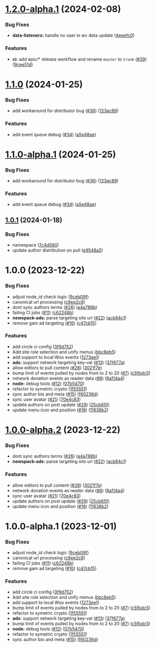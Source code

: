 # [1.2.0-alpha.1](https://github.com/Automattic/newspack-network/compare/v1.1.0...v1.2.0-alpha.1) (2024-02-08)


### Bug Fixes

* **data-listeners:** handle no user in wc data update ([4eeefc0](https://github.com/Automattic/newspack-network/commit/4eeefc088b12ffdb17db669d9b1f6605c546d1b1))


### Features

* **ci:** add epic/* release workflow and rename `master` to `trunk` ([#39](https://github.com/Automattic/newspack-network/issues/39)) ([9cee51d](https://github.com/Automattic/newspack-network/commit/9cee51dfd407919631df144b11e9599a312cffce))

# [1.1.0](https://github.com/Automattic/newspack-network/compare/v1.0.1...v1.1.0) (2024-01-25)


### Bug Fixes

* add workaround for distributor bug ([#36](https://github.com/Automattic/newspack-network/issues/36)) ([123ac89](https://github.com/Automattic/newspack-network/commit/123ac894154a6b92321bff92c6b0413357840b2f))


### Features

* add event queue debug ([#34](https://github.com/Automattic/newspack-network/issues/34)) ([a5e48ae](https://github.com/Automattic/newspack-network/commit/a5e48ae516b1b33ace4047eb2ee7f640ff96d514))

# [1.1.0-alpha.1](https://github.com/Automattic/newspack-network/compare/v1.0.1...v1.1.0-alpha.1) (2024-01-25)


### Bug Fixes

* add workaround for distributor bug ([#36](https://github.com/Automattic/newspack-network/issues/36)) ([123ac89](https://github.com/Automattic/newspack-network/commit/123ac894154a6b92321bff92c6b0413357840b2f))


### Features

* add event queue debug ([#34](https://github.com/Automattic/newspack-network/issues/34)) ([a5e48ae](https://github.com/Automattic/newspack-network/commit/a5e48ae516b1b33ace4047eb2ee7f640ff96d514))

## [1.0.1](https://github.com/Automattic/newspack-network/compare/v1.0.0...v1.0.1) (2024-01-18)


### Bug Fixes

* namespace ([7c4d560](https://github.com/Automattic/newspack-network/commit/7c4d5608cbdd79ea0c63091ba04f6ad6e5798436))
* update author distribution on pull ([e9548a5](https://github.com/Automattic/newspack-network/commit/e9548a5dcb313abfc50b056a52a80a70d3432200))

# 1.0.0 (2023-12-22)


### Bug Fixes

* adjust node_id check logic ([9ceb09f](https://github.com/Automattic/newspack-network/commit/9ceb09f762c63f4a51119c310640e48bb511df82))
* canonical url processing ([c9ee2c9](https://github.com/Automattic/newspack-network/commit/c9ee2c9edeb998206882ecdbb8c9f046d0355192))
* dont sync authors terms ([#26](https://github.com/Automattic/newspack-network/issues/26)) ([a4a788b](https://github.com/Automattic/newspack-network/commit/a4a788b1f21ff0e330365d890434cc602c4b4b33))
* failing CI jobs ([#11](https://github.com/Automattic/newspack-network/issues/11)) ([c62248b](https://github.com/Automattic/newspack-network/commit/c62248b3e70cb6c7cdeb017ce2a012b0df7cfbcf))
* **newspack-ads:** parse targeting site url ([#22](https://github.com/Automattic/newspack-network/issues/22)) ([acb84c1](https://github.com/Automattic/newspack-network/commit/acb84c121db9bdb7bab68a267f7ed45ad333bd83))
* remove gam ad targeting ([#16](https://github.com/Automattic/newspack-network/issues/16)) ([c47cb15](https://github.com/Automattic/newspack-network/commit/c47cb15efb52d6a4470f85e5e1df9a1898faa2b6))


### Features

* add circle ci config ([3f9d752](https://github.com/Automattic/newspack-network/commit/3f9d752ad18819e9c3525e8fdec90166c817dfc4))
* Add site role selection and unify menus ([bbc8eb5](https://github.com/Automattic/newspack-network/commit/bbc8eb5cd6eba8b228eb5e54356e0a11537072db))
* add support to local Woo events ([1273ee1](https://github.com/Automattic/newspack-network/commit/1273ee1c52e711481cecb5401c3b965504d0e437))
* **ads:** support network targeting key-val ([#13](https://github.com/Automattic/newspack-network/issues/13)) ([37f677a](https://github.com/Automattic/newspack-network/commit/37f677aedd1cd9932bca942a84667c7e6315f784))
* allow editors to pull content ([#28](https://github.com/Automattic/newspack-network/issues/28)) ([3021f7e](https://github.com/Automattic/newspack-network/commit/3021f7e3d50876e2655a2955a5fe64cb25a7dba9))
* bump limit of events pulled by nodes from to 2 to 20 ([#7](https://github.com/Automattic/newspack-network/issues/7)) ([c5fbdc5](https://github.com/Automattic/newspack-network/commit/c5fbdc56526034760081156208a49820de0f3d85))
* network donation events as reader data ([#8](https://github.com/Automattic/newspack-network/issues/8)) ([9a114a4](https://github.com/Automattic/newspack-network/commit/9a114a49bd1fa6d47321e979e096587c481f183e))
* **node:** debug tools ([#12](https://github.com/Automattic/newspack-network/issues/12)) ([07b5470](https://github.com/Automattic/newspack-network/commit/07b5470b619a900a1cf264e24fead3ca6ff9cc5b))
* refactor to symetric crypto ([1f55551](https://github.com/Automattic/newspack-network/commit/1f555513cb282446c075f4e296711298feea12e8))
* sync author bio and meta ([#15](https://github.com/Automattic/newspack-network/issues/15)) ([f60236d](https://github.com/Automattic/newspack-network/commit/f60236dfb1324d8d7da7e09eb386047b7d02a3fa))
* sync user avatar ([#21](https://github.com/Automattic/newspack-network/issues/21)) ([70e4c83](https://github.com/Automattic/newspack-network/commit/70e4c834067cf3a2571a7b26b3b570e6c36ad376))
* update authors on post update ([#29](https://github.com/Automattic/newspack-network/issues/29)) ([25cb65f](https://github.com/Automattic/newspack-network/commit/25cb65f1f89cc6c4ac05b3be0f4aaab5029440c1))
* update menu icon and position ([#18](https://github.com/Automattic/newspack-network/issues/18)) ([11638b2](https://github.com/Automattic/newspack-network/commit/11638b22b50b555c4310336ebdd9df1f4df6ba23))

# [1.0.0-alpha.2](https://github.com/Automattic/newspack-network/compare/v1.0.0-alpha.1...v1.0.0-alpha.2) (2023-12-22)


### Bug Fixes

* dont sync authors terms ([#26](https://github.com/Automattic/newspack-network/issues/26)) ([a4a788b](https://github.com/Automattic/newspack-network/commit/a4a788b1f21ff0e330365d890434cc602c4b4b33))
* **newspack-ads:** parse targeting site url ([#22](https://github.com/Automattic/newspack-network/issues/22)) ([acb84c1](https://github.com/Automattic/newspack-network/commit/acb84c121db9bdb7bab68a267f7ed45ad333bd83))


### Features

* allow editors to pull content ([#28](https://github.com/Automattic/newspack-network/issues/28)) ([3021f7e](https://github.com/Automattic/newspack-network/commit/3021f7e3d50876e2655a2955a5fe64cb25a7dba9))
* network donation events as reader data ([#8](https://github.com/Automattic/newspack-network/issues/8)) ([9a114a4](https://github.com/Automattic/newspack-network/commit/9a114a49bd1fa6d47321e979e096587c481f183e))
* sync user avatar ([#21](https://github.com/Automattic/newspack-network/issues/21)) ([70e4c83](https://github.com/Automattic/newspack-network/commit/70e4c834067cf3a2571a7b26b3b570e6c36ad376))
* update authors on post update ([#29](https://github.com/Automattic/newspack-network/issues/29)) ([25cb65f](https://github.com/Automattic/newspack-network/commit/25cb65f1f89cc6c4ac05b3be0f4aaab5029440c1))
* update menu icon and position ([#18](https://github.com/Automattic/newspack-network/issues/18)) ([11638b2](https://github.com/Automattic/newspack-network/commit/11638b22b50b555c4310336ebdd9df1f4df6ba23))

# 1.0.0-alpha.1 (2023-12-01)


### Bug Fixes

* adjust node_id check logic ([9ceb09f](https://github.com/Automattic/newspack-network/commit/9ceb09f762c63f4a51119c310640e48bb511df82))
* canonical url processing ([c9ee2c9](https://github.com/Automattic/newspack-network/commit/c9ee2c9edeb998206882ecdbb8c9f046d0355192))
* failing CI jobs ([#11](https://github.com/Automattic/newspack-network/issues/11)) ([c62248b](https://github.com/Automattic/newspack-network/commit/c62248b3e70cb6c7cdeb017ce2a012b0df7cfbcf))
* remove gam ad targeting ([#16](https://github.com/Automattic/newspack-network/issues/16)) ([c47cb15](https://github.com/Automattic/newspack-network/commit/c47cb15efb52d6a4470f85e5e1df9a1898faa2b6))


### Features

* add circle ci config ([3f9d752](https://github.com/Automattic/newspack-network/commit/3f9d752ad18819e9c3525e8fdec90166c817dfc4))
* Add site role selection and unify menus ([bbc8eb5](https://github.com/Automattic/newspack-network/commit/bbc8eb5cd6eba8b228eb5e54356e0a11537072db))
* add support to local Woo events ([1273ee1](https://github.com/Automattic/newspack-network/commit/1273ee1c52e711481cecb5401c3b965504d0e437))
* bump limit of events pulled by nodes from to 2 to 20 ([#7](https://github.com/Automattic/newspack-network/issues/7)) ([c5fbdc5](https://github.com/Automattic/newspack-network/commit/c5fbdc56526034760081156208a49820de0f3d85))
* refactor to symetric crypto ([1f55551](https://github.com/Automattic/newspack-network/commit/1f555513cb282446c075f4e296711298feea12e8))
* **ads:** support network targeting key-val ([#13](https://github.com/Automattic/newspack-network/issues/13)) ([37f677a](https://github.com/Automattic/newspack-network/commit/37f677aedd1cd9932bca942a84667c7e6315f784))
* bump limit of events pulled by nodes from to 2 to 20 ([#7](https://github.com/Automattic/newspack-network/issues/7)) ([c5fbdc5](https://github.com/Automattic/newspack-network/commit/c5fbdc56526034760081156208a49820de0f3d85))
* **node:** debug tools ([#12](https://github.com/Automattic/newspack-network/issues/12)) ([07b5470](https://github.com/Automattic/newspack-network/commit/07b5470b619a900a1cf264e24fead3ca6ff9cc5b))
* refactor to symetric crypto ([1f55551](https://github.com/Automattic/newspack-network/commit/1f555513cb282446c075f4e296711298feea12e8))
* sync author bio and meta ([#15](https://github.com/Automattic/newspack-network/issues/15)) ([f60236d](https://github.com/Automattic/newspack-network/commit/f60236dfb1324d8d7da7e09eb386047b7d02a3fa))
